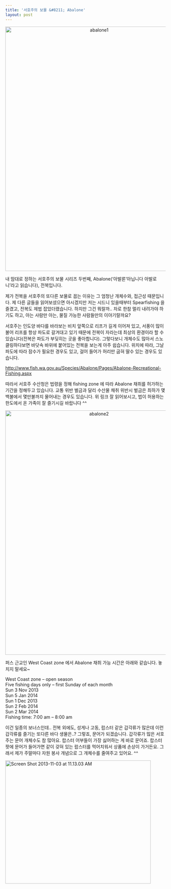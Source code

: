 ```yaml
---
title: '서호주의 보물 &#8211; Abalone'
layout: post
---
```

<p style="text-align: center;">
  <a href="http://w12ard.github.io/wp-content/uploads/2013/11/abalone1.jpg"><img class="aligncenter  wp-image-684" alt="abalone1" src="http://w12ard.github.io/wp-content/uploads/2013/11/abalone1.jpg" width="574" height="768" /></a>
</p>

내 맘대로 정하는 서호주의 보물 시리즈 두번째, Abalone(‘아발론’아닙니다 아발로니’라고 읽습니다), 전복입니다.

제가 전복을 서호주의 또다른 보물로 꼽는 이유는 그 엄청난 개체수와, 접근성 때문입니다. 제 다른 글들을 읽어보셨으면 아시겠지만 저는 시드니 있을때부터 Spearfishing 을 즐겼고, 전복도 제법 잡았더랬습니다. 하지만 그건 뭐랄까.. 차로 한참 멀리 내려가야 하기도 하고, 아는 사람만 아는, 물질 가능한 사람들만의 이야기랄까요?

서호주는 인도양 바다를 바라보는 비치 앞쪽으로 리프가 길게 이어져 있고, 서풍이 많이 불어 리프를 항상 파도로 갈겨대고 있기 때문에 전복이 자라는데 최상의 환경이라 할 수 있습니다(전복은 파도가 부딪히는 곳을 좋아합니다). 그렇다보니 개체수도 많아서 스노클링하다보면 바닷속 바위에 붙어있는 전복을 보는게 아주 쉽습니다. 위치에 따라, 그날 파도에 따라 잠수가 필요한 경우도 있고, 걸어 들어가 허리만 굽혀 딸수 있는 경우도 있습니다.

http://www.fish.wa.gov.au/Species/Abalone/Pages/Abalone-Recreational-Fishing.aspx

따라서 서호주 수산청은 법령을 정해 fishing zone 에 따라 Abalone 채취를 허가하는 기간을 정해두고 있습니다. 교통 위반 벌금과 달리 수산물 채취 위반시 벌금은 최하가 몇백불에서 몇만불까지 물어내는 경우도 있습니다. 위 링크 잘 읽어보시고, 법이 허용하는 한도에서 온 가족이 잘 즐기시길 바랍니다 ^^

<p style="text-align: center;">
  <a href="http://w12ard.github.io/wp-content/uploads/2013/11/abalone2.jpg"><img class="aligncenter  wp-image-685" alt="abalone2" src="http://w12ard.github.io/wp-content/uploads/2013/11/abalone2.jpg" width="573" height="768" /></a>
</p>

퍼스 근교인 West Coast zone 에서 Abalone 채취 가능 시간은 아래와 같습니다. 놓치지 말세요~

West Coast zone – open season  
Five fishing days only – first Sunday of each month  
Sun 3 Nov 2013  
Sun 5 Jan 2014  
Sun 1 Dec 2013  
Sun 2 Feb 2014  
Sun 2 Mar 2014  
Fishing time: 7:00 am – 8:00 am

이건 일종의 보너스인데.. 전복 외에도, 성게나 고동, 랍스터 같은 갑각류가 많은데 이런 갑각류를 즐기는 또다른 바다 생물은..? 그렇죠, 문어가 되겠습니다. 갑각류가 많은 서호주는 문어 개체수도 참 많아요. 랍스터 어부들이 가장 싫어하는 게 바로 문어죠. 랍스터팟에 문어가 들어가면 같이 갖혀 있는 랍스터를 먹어치워서 상품에 손상이 가거든요. 그래서 제가 주말마다 자원 봉사 개념으로 그 개체수를 줄여주고 있어요. ^^

[<img class="aligncenter size-full wp-image-683" alt="Screen Shot 2013-11-03 at 11.13.03 AM" src="http://w12ard.github.io/wp-content/uploads/2013/11/Screen-Shot-2013-11-03-at-11.13.03-AM.png" width="457" height="387" />][1]

 [1]: http://w12ard.github.io/wp-content/uploads/2013/11/Screen-Shot-2013-11-03-at-11.13.03-AM.png